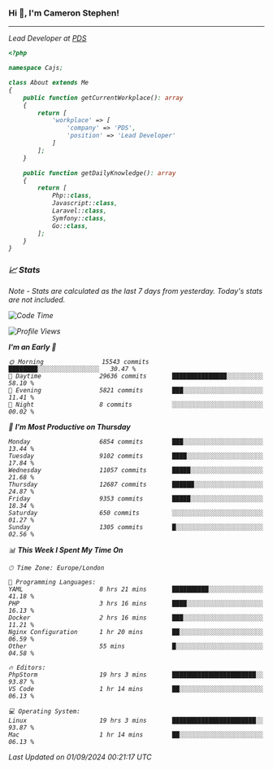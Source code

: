 ### Hi 👋, I'm Cameron Stephen!
<hr>
<p><em>Lead Developer at <a href="https://prindatasolutions.co.uk">PDS</a></p>


```php
<?php

namespace Cajs;

class About extends Me
{
    public function getCurrentWorkplace(): array
    {
        return [
            'workplace' => [
                'company' => 'PDS',
                'position' => 'Lead Developer'
            ]
        ];
    }

    public function getDailyKnowledge(): array
    {
        return [
            Php::class,
            Javascript::class,
            Laravel::class,
            Symfony::class,
            Go::class,
        ];
    }
}
```

### 📈 Stats
<p><em>Note - Stats are calculated as the last 7 days from yesterday. Today's stats are not included.</em></p>


<!--START_SECTION:waka-->
![Code Time](http://img.shields.io/badge/Code%20Time-3%2C930%20hrs%2056%20mins-blue)

![Profile Views](http://img.shields.io/badge/Profile%20Views-0-blue)

**I'm an Early 🐤** 

```text
🌞 Morning                15543 commits       ████████░░░░░░░░░░░░░░░░░   30.47 % 
🌆 Daytime                29636 commits       ███████████████░░░░░░░░░░   58.10 % 
🌃 Evening                5821 commits        ███░░░░░░░░░░░░░░░░░░░░░░   11.41 % 
🌙 Night                  8 commits           ░░░░░░░░░░░░░░░░░░░░░░░░░   00.02 % 
```
📅 **I'm Most Productive on Thursday** 

```text
Monday                   6854 commits        ███░░░░░░░░░░░░░░░░░░░░░░   13.44 % 
Tuesday                  9102 commits        ████░░░░░░░░░░░░░░░░░░░░░   17.84 % 
Wednesday                11057 commits       █████░░░░░░░░░░░░░░░░░░░░   21.68 % 
Thursday                 12687 commits       ██████░░░░░░░░░░░░░░░░░░░   24.87 % 
Friday                   9353 commits        █████░░░░░░░░░░░░░░░░░░░░   18.34 % 
Saturday                 650 commits         ░░░░░░░░░░░░░░░░░░░░░░░░░   01.27 % 
Sunday                   1305 commits        █░░░░░░░░░░░░░░░░░░░░░░░░   02.56 % 
```


📊 **This Week I Spent My Time On** 

```text
🕑︎ Time Zone: Europe/London

💬 Programming Languages: 
YAML                     8 hrs 21 mins       ██████████░░░░░░░░░░░░░░░   41.18 % 
PHP                      3 hrs 16 mins       ████░░░░░░░░░░░░░░░░░░░░░   16.13 % 
Docker                   2 hrs 16 mins       ███░░░░░░░░░░░░░░░░░░░░░░   11.21 % 
Nginx Configuration      1 hr 20 mins        ██░░░░░░░░░░░░░░░░░░░░░░░   06.59 % 
Other                    55 mins             █░░░░░░░░░░░░░░░░░░░░░░░░   04.58 % 

🔥 Editors: 
PhpStorm                 19 hrs 3 mins       ███████████████████████░░   93.87 % 
VS Code                  1 hr 14 mins        ██░░░░░░░░░░░░░░░░░░░░░░░   06.13 % 

💻 Operating System: 
Linux                    19 hrs 3 mins       ███████████████████████░░   93.87 % 
Mac                      1 hr 14 mins        ██░░░░░░░░░░░░░░░░░░░░░░░   06.13 % 
```


 Last Updated on 01/09/2024 00:21:17 UTC
<!--END_SECTION:waka-->
